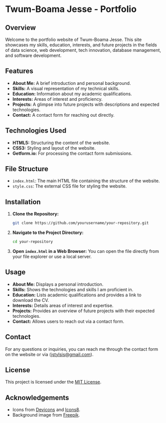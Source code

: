 # Twum-Boama Jesse - Portfolio

## Overview

Welcome to the portfolio website of Twum-Boama Jesse. This site showcases my skills, education, interests, and future projects in the fields of data science, web development, tech innovation, database management, and software development.

## Features

- **About Me:** A brief introduction and personal background.
- **Skills:** A visual representation of my technical skills.
- **Education:** Information about my academic qualifications.
- **Interests:** Areas of interest and proficiency.
- **Projects:** A glimpse into future projects with descriptions and expected technologies.
- **Contact:** A contact form for reaching out directly.

## Technologies Used

- **HTML5:** Structuring the content of the website.
- **CSS3:** Styling and layout of the website.
- **Getform.io:** For processing the contact form submissions.

## File Structure

- `index.html`: The main HTML file containing the structure of the website.
- `style.css`: The external CSS file for styling the website.

## Installation

1. **Clone the Repository:**
    ```bash
    git clone https://github.com/yourusername/your-repository.git
    ```
2. **Navigate to the Project Directory:**
    ```bash
    cd your-repository
    ```

3. **Open `index.html` in a Web Browser:** You can open the file directly from your file explorer or use a local server.

## Usage

- **About Me:** Displays a personal introduction.
- **Skills:** Shows the technologies and skills I am proficient in.
- **Education:** Lists academic qualifications and provides a link to download the CV.
- **Interests:** Details areas of interest and expertise.
- **Projects:** Provides an overview of future projects with their expected technologies.
- **Contact:** Allows users to reach out via a contact form.

## Contact

For any questions or inquiries, you can reach me through the contact form on the website or via (jstylsis@gmail.com).

## License

This project is licensed under the [MIT License](LICENSE).

## Acknowledgements

- Icons from [Devicons](https://devicon.dev/) and [Icons8](https://icons8.com).
- Background image from [Freepik](https://www.freepik.com).
